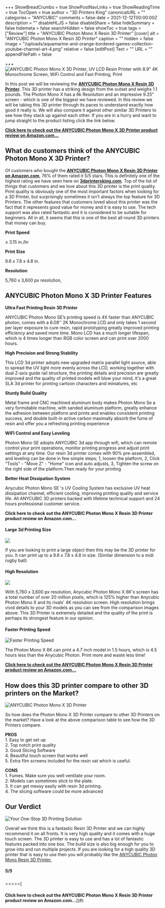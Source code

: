 +++
ShowBreadCrumbs = true
ShowPostNavLinks = true
ShowReadingTime = true
TocOpen = true
author = "3D Printers King"
canonicalURL = ""
categories = "ANYCUBIC"
comments = false
date = 2021-12-12T00:00:00Z
description = ""
disableHLJS = false
disableShare = false
hideSummary = false
hidemeta = false
searchHidden = false
showToc = true
tags = ["Review"]
title = "ANYCUBIC Photon Mono X Resin 3D Printer"
[cover]
alt = "ANYCUBIC Photon Mono X Resin 3D Printer"
caption = ""
hidden = false
image = "/uploads/aquamarine-and-orange-bordered-games-collection-youtube-channel-art-4.png"
relative = false
[editPost]
Text = ""
URL = ""
appendFilePath = false

+++
![ANYCUBIC Photon Mono X 3D Printer, UV LCD Resin Printer with 8.9" 4K Monochrome Screen, WiFi Control and Fast Printing, Print](https://images-na.ssl-images-amazon.com/images/I/61NfUXG4pLL._AC_UL604_SR604,400_.jpg 'ANYCUBIC Photon Mono X 3D Printer, UV LCD Resin Printer with 8.9" 4K Monochrome Screen, WiFi Control and Fast Printing, Print')

In this post we will be reviewing the [**ANYCUBIC Photon Mono X Resin 3D Printer**](#)**.**  This 3D printer has a striking design from the outset and weighs 1.1 pounds.  The Photon Mono X has a 6k Resolution and an impressive 9.25" screen - which is one of the biggest we have reviewed.  In this review we will be taking this 3D printer through its paces to understand exactly how good it really is.  We will also compare it against other similar 3D Printers to see how they stack up against each other.  If you are in a hurry and want to jump straight to the product listing click the link below.

[**Click here to check out the ANYCUBIC Photon Mono X 3D Printer product review on Amazon.com...**](#)

## What do customers think of the ANYCUBIC Photon Mono X 3D Printer?

Of customers who bought the [**ANYCUBIC Photon Mono X Resin 3D Printer on Amazon.com**](), 76% of them rated it 5/5 stars.  This is definitely one of the highest rating we have seen here on [**3dprintersking.com**](3dprintersking.com).  Top of the list of things that customers and we love about this 3D printer is the print quality.  Print quality is obviously one of the most important factors when looking for a 3D Printer, but surprisingly sometimes it isn't always the top feature for 3D Printers.  The other features that customers loved about this printer was the fact that it represents good value for money and it is easy to use.  The tech support was also rated fantastic and it is considered to be suitable for beginners.  All in all, it seems that this is one of the best all round 3D printers that money can buy.

**Print Speed**

≤ 3.15 in./hr

**Print Size**

9\.6 x 7.8 x 4.8 in.

**Resolution**

5,760 x 3,600 px resolution,

## ANYCUBIC Photon Mono X 3D Printer Features

**Ultra Fast Printing Resin 3D Printer**

ANYCUBIC Photon Mono SE’s printing speed is 4X faster than ANYCUBIC photon, comes with a 6.08'' 2K Monochrome LCD and only takes 1 second per layer exposure to cure resin, rapid prototyping greatly improved printing efficiency and saved more time. Mono LCD has a much longer lifespan, which is 4 times longer than RGB color screen and can print over 2000 hours.

**High Precision and Strong Stability**

This LCD 3d printer adopts new upgraded matrix parallel light source, able to spread the UV light more evenly across the LCD, working together with dual Z-axis guide rail structure, the printing details and precision are greatly improved and the quality of printed models will blow your mind, it's a great SLA 3d printer for printing cartoon characters and miniatures, etc

**Sturdy Build Quality**

Metal frame and CNC machined aluminum body makes Photon Mono Se a very formidable machine, with sanded aluminum platform, greatly enhance the adhesion between platform and prints and enables consistent printing success, and double built-in active carbon maximally absorb the fume of resin and offer you a refreshing printing experience

**WIFI Control and Easy Leveling**

Photon Mono SE adopts ANYCUBIC 3d app through wifi, which can remote control your print operations, monitor printing progress and adjust print settings at any time. Our resin 3d printer comes with 90% pre-assembled, and leveling can be done in few simple steps; 1, loosen the platform, 2, Click "Tools" - "Move Z" - "Home" icon and auto adjusts, 3, Tighten the screw on the right side of the platform.Then ready for your printing

**Better Heat Dissipation System**

Anycubic Photon Mono SE 's UV Cooling System has exclusive UV heat dissipation channel, efficient cooling, improving printing quality and service life. All ANYCUBIC 3D printers backed with lifetime technical support and 24 hours professional customer service.

**Click here to check out the ANYCUBIC Photon Mono X Resin 3D Printer product review on Amazon.com...**

#### Large 3d Printing Size

![](https://m.media-amazon.com/images/I/61Cqwxcu2WL._SX522_.jpg)

If you are looking to print a large object then this may be the 3D printer for you.  It can print up to a 9.6 x 7.8 x 4.8 in size. (Similar dimension to a midi rugby ball)

#### High Resolution

![](https://m.media-amazon.com/images/I/71hAur0PYzL._SX522_.jpg)

With 5,760 x 3,600 px resolution, Anycubic Photon Mono X 6K's screen has a total number of over 20 million pixels, which is 125% higher than Anycubic Photon Mono X and its rivals' 4K resolution screen. High resolution brings vivid details to your 3D models as you can see from the comparison images above.  This 3D Printer is extremely detailed and the quality of the print is perhaps its strongest feature in our opinion.

#### Faster Printing Speed

![Faster Printing Speed](https://m.media-amazon.com/images/S/aplus-media-library-service-media/7cecbe1d-bd8c-4203-863f-3167186d3e33.__CR0,0,220,220_PT0_SX220_V1___.jpg)

The Photon Mono X 6K can print a 4.7 inch model in 1.5  hours, which is 4.5 hours less than the Anycubic Photon.  Print more and waste less time!

[**Click here to check out the ANYCUBIC Photon Mono X Resin 3D Printer product review on Amazon.com...**](#)

## How does this 3D printer compare to other 3D printers on the Market?

![ANYCUBIC Photon Mono X 3D Printer](/uploads/anycubic-phon-mono-4k-comparison-with-photon-mono-x.png "ANYCUBIC Photon Mono X 3D Printer")

So how does the Photon Mono X 3D Printer compare to other 3D Printers on the market?  Have a look at the above comparison table to see how the 3D Printers compare.

**PROS**  
1\. Easy to get set up   
2\. Top notch print quality  
3\. Good Slicing Software  
4\. Beautiful touch screen that works well  
5\. Extra film screens included for the resin vat which is  useful.  
  
**CONS**  
1\. Fumes. Make sure you well ventilate your room.  
2\. Models can sometimes stick to the plate.  
3\. It can get messy easily with resin 3d printing.  
4\. The slicing software could be more advanced

## Our Verdict 

![Your One-Stop 3D Printing Solution](https://m.media-amazon.com/images/S/aplus-media-library-service-media/7450edf5-43b1-4f0c-8498-4d5403e00735.__CR0,0,970,600_PT0_SX970_V1___.jpg "Your One-Stop 3D Printing Solution")

Overall we think this is a fantastic Resin 3D Printer and we can highly recommend it on all fronts.  It is very high quality and it comes with a huge touch screen.  The 3D printer is easy to use and has a lot of fantastic features packed into one box.  The build size is also big enough for you to grow into and run multiple projects.  If you are looking for a high quality 3D printer that is easy to use then you will probably like the [ANYCUBIC Photon Mono Resin 3D Printer.](#)

##### **5/5**

⭐⭐⭐⭐⭐[  
  
**Click here to check out the ANYCUBIC Photon Mono X Resin 3D Printer product review on Amazon.com...**](#)